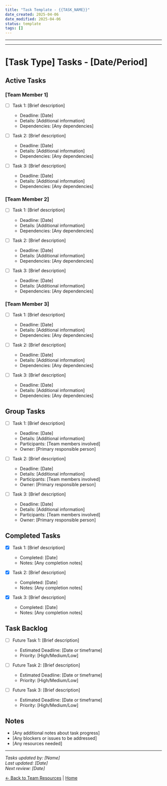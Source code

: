 ```yaml
---
title: "Task Template - {{TASK_NAME}}"
date_created: 2025-04-06
date_modified: 2025-04-06
status: template
tags: []
---
```


---

---

# [Task Type] Tasks - [Date/Period]

## Active Tasks

### [Team Member 1]
- [ ] Task 1: [Brief description]
  - Deadline: [Date]
  - Details: [Additional information]
  - Dependencies: [Any dependencies]
  
- [ ] Task 2: [Brief description]
  - Deadline: [Date]
  - Details: [Additional information]
  - Dependencies: [Any dependencies]
  
- [ ] Task 3: [Brief description]
  - Deadline: [Date]
  - Details: [Additional information]
  - Dependencies: [Any dependencies]

### [Team Member 2]
- [ ] Task 1: [Brief description]
  - Deadline: [Date]
  - Details: [Additional information]
  - Dependencies: [Any dependencies]
  
- [ ] Task 2: [Brief description]
  - Deadline: [Date]
  - Details: [Additional information]
  - Dependencies: [Any dependencies]
  
- [ ] Task 3: [Brief description]
  - Deadline: [Date]
  - Details: [Additional information]
  - Dependencies: [Any dependencies]

### [Team Member 3]
- [ ] Task 1: [Brief description]
  - Deadline: [Date]
  - Details: [Additional information]
  - Dependencies: [Any dependencies]
  
- [ ] Task 2: [Brief description]
  - Deadline: [Date]
  - Details: [Additional information]
  - Dependencies: [Any dependencies]
  
- [ ] Task 3: [Brief description]
  - Deadline: [Date]
  - Details: [Additional information]
  - Dependencies: [Any dependencies]

## Group Tasks

- [ ] Task 1: [Brief description]
  - Deadline: [Date]
  - Details: [Additional information]
  - Participants: [Team members involved]
  - Owner: [Primary responsible person]
  
- [ ] Task 2: [Brief description]
  - Deadline: [Date]
  - Details: [Additional information]
  - Participants: [Team members involved]
  - Owner: [Primary responsible person]
  
- [ ] Task 3: [Brief description]
  - Deadline: [Date]
  - Details: [Additional information]
  - Participants: [Team members involved]
  - Owner: [Primary responsible person]

## Completed Tasks

- [x] Task 1: [Brief description]
  - Completed: [Date]
  - Notes: [Any completion notes]
  
- [x] Task 2: [Brief description]
  - Completed: [Date]
  - Notes: [Any completion notes]
  
- [x] Task 3: [Brief description]
  - Completed: [Date]
  - Notes: [Any completion notes]

## Task Backlog

- [ ] Future Task 1: [Brief description]
  - Estimated Deadline: [Date or timeframe]
  - Priority: [High/Medium/Low]
  
- [ ] Future Task 2: [Brief description]
  - Estimated Deadline: [Date or timeframe]
  - Priority: [High/Medium/Low]
  
- [ ] Future Task 3: [Brief description]
  - Estimated Deadline: [Date or timeframe]
  - Priority: [High/Medium/Low]

## Notes

- [Any additional notes about task progress]
- [Any blockers or issues to be addressed]
- [Any resources needed]

---

*Tasks updated by: [Name]*  
*Last updated: [Date]*  
*Next review: [Date]*

[← Back to Team Resources](../../07-team/_index.md) | [Home](../../_index.md)
